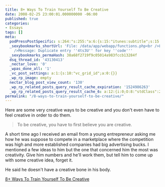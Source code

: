 ```yaml
---
title: 8+ Ways To Train Yourself To Be Creative
date: 2008-02-25 23:00:01.000000000 -06:00
published: true
categories:
- Essays
tags: []
meta:
  podPressPostSpecific: s:264:"s:255:"a:6:{s:15:"itunes:subtitle";s:15:"##PostExcerpt##";s:14:"itunes:summary";s:15:"##PostExcerpt##";s:15:"itunes:keywords";s:17:"##WordPressCats##";s:13:"itunes:author";s:10:"##Global##";s:15:"itunes:explicit";s:7:"Default";s:12:"itunes:block";s:7:"Default";}";";
  _sexybookmarks_shortUrl: 'File: /data/app/webapp/functions.php<br />Line: 66<br
    />Message: Duplicate entry ''4ts3U'' for key ''code'''
  _sexybookmarks_permaHash: 38a68f2719f9c05014a983fccb13284f
  dsq_thread_id: '43130413'
  _nectar_love: '0'
  _wpas_done_all: '1'
  _vc_post_settings: a:1:{s:10:"vc_grid_id";a:0:{}}
  _wp_rp_image: empty
  nectar_blog_post_view_count: '130'
  _wp_rp_related_posts_query_result_cache_expiration: '1524986263'
  _wp_rp_related_posts_query_result_cache_6: a:12:{i:0;O:8:"stdClass":2:{s:7:"post_id";s:4:"1157";s:5:"score";s:18:"21.969875633932368";}i:1;O:8:"stdClass":2:{s:7:"post_id";s:3:"266";s:5:"score";s:17:"21.18379045769919";}i:2;O:8:"stdClass":2:{s:7:"post_id";s:3:"391";s:5:"score";s:18:"19.578619969505194";}i:3;O:8:"stdClass":2:{s:7:"post_id";s:4:"1199";s:5:"score";s:18:"19.193876184299665";}i:4;O:8:"stdClass":2:{s:7:"post_id";s:4:"2335";s:5:"score";s:18:"18.248321071668443";}i:5;O:8:"stdClass":2:{s:7:"post_id";s:3:"968";s:5:"score";s:16:"17.8415274948231";}i:6;O:8:"stdClass":2:{s:7:"post_id";s:3:"888";s:5:"score";s:18:"17.299405112497766";}i:7;O:8:"stdClass":2:{s:7:"post_id";s:3:"172";s:5:"score";s:18:"16.800483393145214";}i:8;O:8:"stdClass":2:{s:7:"post_id";s:4:"7773";s:5:"score";s:17:"16.19931243856704";}i:9;O:8:"stdClass":2:{s:7:"post_id";s:3:"724";s:5:"score";s:18:"15.507229063370525";}i:10;O:8:"stdClass":2:{s:7:"post_id";s:4:"1650";s:5:"score";s:18:"15.080080862662674";}i:11;O:8:"stdClass":2:{s:7:"post_id";s:4:"1162";s:5:"score";s:18:"15.080080862662674";}}
permalink: "/8-ways-to-train-yourself-to-be-creative/"
---
```

Here are some very creative ways to be creative and you don't even have to feel creative in order to do them.</p>
>To be creative, you have to first believe you are creative.

A short time ago I received an email from a young entrepreneur asking me how he was suppose to compete in a marketplace where the competition was high and more established companies had big advertising bucks. I mentioned a few ideas to him but the one that concerned him the most was creativity. Give him numbers and he'll work them, but tell him to come up with some creative idea, forget it.

He said he doesn't have a creative bone in his body.</p></blockquote>
<p><a href="http://eventurebiz.com/blog/8-ways-to-train-yourself-to-be-creative/" rel="nofollow">8+ Ways To Train Yourself To Be Creative</a></p>
